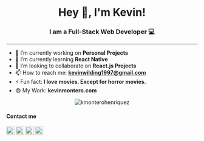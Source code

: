 <h1 align="center"> Hey 👋, I'm Kevin!</h1>
<h3 align="center">I am a Full-Stack Web Developer 💻</h3> 
<hr/>

- 🔭 I’m currently working on **Personal Projects**
- 🌱 I’m currently learning **React Native**
- 👯 I’m looking to collaborate on **React.js Projects**
- 📫 How to reach me: **kevinwilding1997@gmail.com**
- ⚡ Fun fact:  **I love movies. Except for horror movies.**
- 😄 My Work:  **kevinmontero.com**

<p align="center"><img src="https://github-readme-stats.vercel.app/api?username=kmonterohenriquez&show_icons=true" alt="kmonterohenriquez" /></p>

<h4>Contact me</h4>

<a href="https://kevinmontero.com/" target="blank"><img align="left" alt="kevinmontero.com" width="22px" src="https://www.flaticon.com/svg/static/icons/svg/814/814513.svg" /></a>
<a href="tel:1-863-777-9366%E2%80%AC‬" target="blank"><img align="left" alt="Kmonterohenriquez | phone" width="22px" src="https://www.flaticon.com/svg/static/icons/svg/890/890547.svg" /></a>
<a href="https://www.linkedin.com/in/kevin-montero/" target="blank"><img align="left" alt="Kmonterohenriquez | LinkedIn" width="22px" src="https://www.flaticon.com/svg/static/icons/svg/174/174857.svg" /></a>
<a href="https://www.instagram.com/kevinwmh/" target="blank"><img align="left" alt="codeSTACKr | Instagram" width="22px" src="https://www.flaticon.com/svg/static/icons/svg/1384/1384063.svg" /></a>



<!--- 🤔 I’m looking for help with ...
- 💬 Ask me about ... -->
